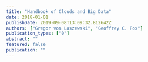 ```yaml
---
title: "Handbook of Clouds and Big Data"
date: 2018-01-01
publishDate: 2019-09-08T13:09:32.812642Z
authors: ["Gregor von Laszewski", "Geoffrey C. Fox"]
publication_types: ["0"]
abstract: ""
featured: false
publication: ""
---
```


